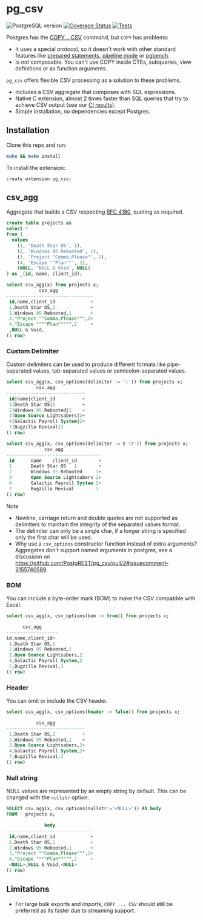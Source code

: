 # pg_csv

![PostgreSQL version](https://img.shields.io/badge/postgresql-12+-blue.svg)
[![Coverage Status](https://coveralls.io/repos/github/PostgREST/pg_csv/badge.svg)](https://coveralls.io/github/PostgREST/pg_csv)
[![Tests](https://github.com/PostgREST/pg_csv/actions/workflows/ci.yaml/badge.svg)](https://github.com/PostgREST/pg_csv/actions)

Postgres has the [COPY .. CSV](https://www.postgresql.org/docs/current/sql-copy.html) command, but `COPY` has problems:

- It uses a special protocol, so it doesn't work with other standard features like [prepared statements](https://www.postgresql.org/docs/current/sql-prepare.html), [pipeline mode](https://www.postgresql.org/docs/current/libpq-pipeline-mode.html#LIBPQ-PIPELINE-USING) or [pgbench](https://www.postgresql.org/docs/current/pgbench.html).
- Is not composable. You can't use COPY inside CTEs, subqueries, view definitions or as function arguments.

`pg_csv` offers flexible CSV processing as a solution to these problems.

- Includes a CSV aggregate that composes with SQL expressions.
- Native C extension, almost 2 times faster than SQL queries that try to achieve CSV output (see our [CI results](https://github.com/PostgREST/pg_csv/actions/runs/17367407744)).
- Simple installation, no dependencies except Postgres.

## Installation

Clone this repo and run:

```bash
make && make install
```

To install the extension:

```psql
create extension pg_csv;
```

## csv_agg

Aggregate that builds a CSV respecting [RFC 4180](https://www.ietf.org/rfc/rfc4180.txt), quoting as required.

```sql
create table projects as
select *
from (
  values
    (1, 'Death Star OS', 1),
    (2, 'Windows 95 Rebooted', 1),
    (3, 'Project "Comma,Please"', 2),
    (4, 'Escape ""Plan""', 2),
    (NULL, 'NULL & Void', NULL)
) as _(id, name, client_id);
```

```sql
select csv_agg(x) from projects x;
            csv_agg
--------------------------------
 id,name,client_id             +
 1,Death Star OS,1             +
 2,Windows 95 Rebooted,1       +
 3,"Project ""Comma,Please""",2+
 4,"Escape """"Plan""""",2     +
 ,NULL & Void,
(1 row)
```

### Custom Delimiter

Custom delimiters can be used to produce different formats like pipe-separated values, tab-separated values or semicolon-separated values.

```sql
select csv_agg(x, csv_options(delimiter := '|')) from projects x;
           csv_agg
-----------------------------
 id|name|client_id          +
 1|Death Star OS|1          +
 2|Windows 95 Rebooted|1    +
 3|Open Source Lightsabers|2+
 4|Galactic Payroll System|2+
 7|Bugzilla Revival|3
(1 row)

select csv_agg(x, csv_options(delimiter := E'\t')) from projects x;
              csv_agg
-----------------------------------
 id      name    client_id        +
 1       Death Star OS   1        +
 2       Windows 95 Rebooted     1+
 3       Open Source Lightsabers 2+
 4       Galactic Payroll System 2+
 7       Bugzilla Revival        3
(1 row)
```

> [!NOTE]
> - Newline, carriage return and double quotes are not supported as delimiters to maintain the integrity of the separated values format.
> - The delimiter can only be a single char, if a longer string is specified only the first char will be used.
> - Why use a `csv_options` constructor function instead of extra arguments? Aggregates don't support named arguments in postgres, see a discussion on https://github.com/PostgREST/pg_csv/pull/2#issuecomment-3155740589.

### BOM

You can include a byte-order mark (BOM) to make the CSV compatible with Excel.

```sql
select csv_agg(x, csv_options(bom := true)) from projects x;

      csv_agg
-------------------
﻿id,name,client_id+
 1,Death Star OS,1
 2,Windows 95 Rebooted,1
 3,Open Source Lightsabers,2
 4,Galactic Payroll System,2
 5,Bugzilla Revival,3
(1 row)
```

### Header

You can omit or include the CSV header.

```sql
select csv_agg(x, csv_options(header := false)) from projects x;

           csv_agg
-----------------------------
 1,Death Star OS,1          +
 2,Windows 95 Rebooted,1    +
 3,Open Source Lightsabers,2+
 4,Galactic Payroll System,2+
 7,Bugzilla Revival,3
(1 row)
```

### Null string

NULL values are represented by an empty string by default. This can be changed with the `nullstr` option.

```sql
SELECT csv_agg(x, csv_options(nullstr:='<NULL>')) AS body
FROM   projects x;

              body
--------------------------------
 id,name,client_id             +
 1,Death Star OS,1             +
 2,Windows 95 Rebooted,1       +
 3,"Project ""Comma,Please""",2+
 4,"Escape """"Plan""""",2     +
 <NULL>,NULL & Void,<NULL>
(1 row)
```

## Limitations

- For large bulk exports and imports, `COPY ... CSV` should still be preferred as its faster due to streaming support.
